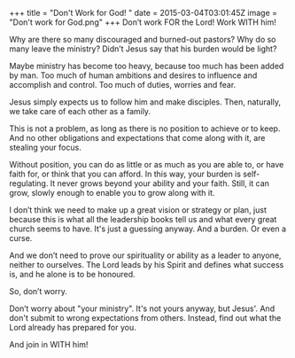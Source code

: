 +++
title = "Don't Work for God! "
date = 2015-03-04T03:01:45Z
image = "Don't work for God.png"
+++
Don’t work FOR the Lord! Work WITH him!

Why are there so many discouraged and burned-out pastors? Why do so many leave the ministry? Didn’t Jesus say that his burden would be light?

Maybe ministry has become too heavy, because too much has been added by man. Too much of human ambitions and desires to influence and accomplish and control. Too much of duties, worries and fear.

Jesus simply expects us to follow him and make disciples. Then, naturally, we take care of each other as a family.

This is not a problem, as long as there is no position to achieve or to keep. And no other obligations and expectations that come along with it, are stealing your focus.

Without position, you can do as little or as much as you are able to, or have faith for, or think that you can afford. In this way, your burden is self-regulating. It never grows beyond your ability and your faith. Still, it can grow, slowly enough to enable you to grow along with it.

I don’t think we need to make up a great vision or strategy or plan, just because this is what all the leadership books tell us and what every great church seems to have. It's just a guessing anyway. And a burden. Or even a curse.

And we don’t need to prove our spirituality or ability as a leader to anyone, neither to ourselves. The Lord leads by his Spirit and defines what success is, and he alone is to be honoured.

So, don’t worry.

Don’t worry about "your ministry". It's not yours anyway, but Jesus'. And don't submit to wrong expectations from others. Instead, find out what the Lord already has prepared for you.

And join in WITH him!
